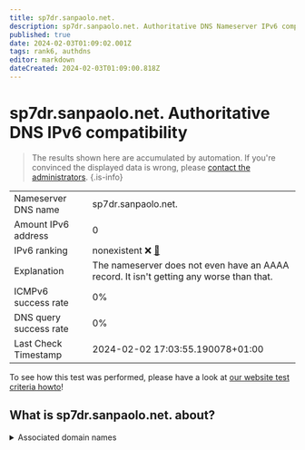 ```yaml
---
title: sp7dr.sanpaolo.net.
description: sp7dr.sanpaolo.net. Authoritative DNS Nameserver IPv6 compatibility
published: true
date: 2024-02-03T01:09:02.001Z
tags: rank6, authdns
editor: markdown
dateCreated: 2024-02-03T01:09:00.818Z
---
```


# sp7dr.sanpaolo.net. Authoritative DNS IPv6 compatibility

> The results shown here are accumulated by automation. If you're convinced the displayed data is wrong, please [contact the administrators](/howto/chat). 
{.is-info}




|   |   |
| - | - |
| Nameserver DNS name | sp7dr.sanpaolo.net.
| Amount IPv6 address | 0
| IPv6 ranking | nonexistent :x: [🔗](/howto/ranking) |
| Explanation | The nameserver does not even have an AAAA record. It isn't getting any worse than that. |
| ICMPv6 success rate | 0%|
| DNS query success rate | 0% |
| Last Check Timestamp | 2024-02-02 17:03:55.190078+01:00 |

To see how this test was performed, please have a look at [our website test criteria howto](/howto/testcriteria/authdns)!


## What is sp7dr.sanpaolo.net. about?






<details>
<summary>Associated domain names</summary>

www.intesasanpaolo.com

</details>
